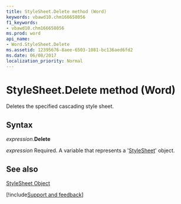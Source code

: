 ```yaml
---
title: StyleSheet.Delete method (Word)
keywords: vbawd10.chm166658056
f1_keywords:
- vbawd10.chm166658056
ms.prod: word
api_name:
- Word.StyleSheet.Delete
ms.assetid: 12395676-8aee-6503-1081-bc136aed6fd2
ms.date: 06/08/2017
localization_priority: Normal
---
```



# StyleSheet.Delete method (Word)

Deletes the specified cascading style sheet.


## Syntax

_expression_.**Delete**

_expression_ Required. A variable that represents a '[StyleSheet](Word.StyleSheet.md)' object.


## See also


[StyleSheet Object](Word.StyleSheet.md)

[!include[Support and feedback](~/includes/feedback-boilerplate.md)]